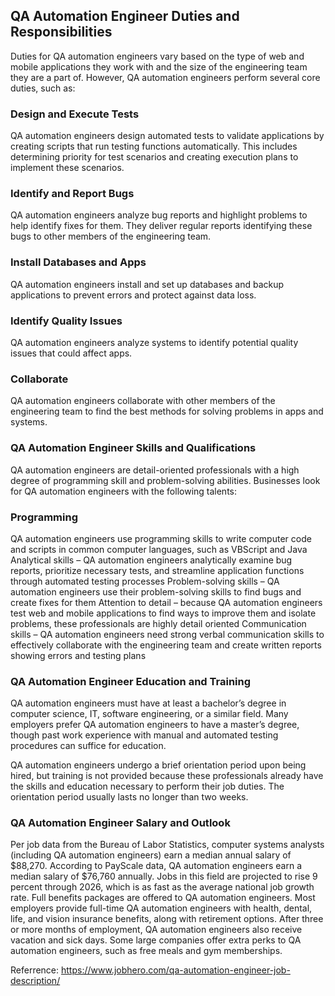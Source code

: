 ## QA Automation Engineer Duties and Responsibilities
Duties for QA automation engineers vary based on the type of web and mobile applications they work with and the size of the engineering team they are a part of. However, QA automation engineers perform several core duties, such as:

### Design and Execute Tests

QA automation engineers design automated tests to validate applications by creating scripts that run testing functions automatically. This includes determining priority for test scenarios and creating execution plans to implement these scenarios.

### Identify and Report Bugs

QA automation engineers analyze bug reports and highlight problems to help identify fixes for them. They deliver regular reports identifying these bugs to other members of the engineering team.

### Install Databases and Apps

QA automation engineers install and set up databases and backup applications to prevent errors and protect against data loss.

### Identify Quality Issues

QA automation engineers analyze systems to identify potential quality issues that could affect apps.

### Collaborate

QA automation engineers collaborate with other members of the engineering team to find the best methods for solving problems in apps and systems.

 

### QA Automation Engineer Skills and Qualifications
QA automation engineers are detail-oriented professionals with a high degree of programming skill and problem-solving abilities. Businesses look for QA automation engineers with the following talents:

### Programming
QA automation engineers use programming skills to write computer code and scripts in common computer languages, such as VBScript and Java
Analytical skills – QA automation engineers analytically examine bug reports, prioritize necessary tests, and streamline application functions through automated testing processes
Problem-solving skills – QA automation engineers use their problem-solving skills to find bugs and create fixes for them
Attention to detail – because QA automation engineers test web and mobile applications to find ways to improve them and isolate problems, these professionals are highly detail oriented
Communication skills – QA automation engineers need strong verbal communication skills to effectively collaborate with the engineering team and create written reports showing errors and testing plans
 

###  QA Automation Engineer Education and Training
QA automation engineers must have at least a bachelor’s degree in computer science, IT, software engineering, or a similar field. Many employers prefer QA automation engineers to have a master’s degree, though past work experience with manual and automated testing procedures can suffice for education.

QA automation engineers undergo a brief orientation period upon being hired, but training is not provided because these professionals already have the skills and education necessary to perform their job duties. The orientation period usually lasts no longer than two weeks.

 

###  QA Automation Engineer Salary and Outlook
Per job data from the Bureau of Labor Statistics, computer systems analysts (including QA automation engineers) earn a median annual salary of $88,270. According to PayScale data, QA automation engineers earn a median salary of $76,760 annually. Jobs in this field are projected to rise 9 percent through 2026, which is as fast as the average national job growth rate.
Full benefits packages are offered to QA automation engineers. Most employers provide full-time QA automation engineers with health, dental, life, and vision insurance benefits, along with retirement options. After three or more months of employment, QA automation engineers also receive vacation and sick days. Some large companies offer extra perks to QA automation engineers, such as free meals and gym memberships.

Referrence: https://www.jobhero.com/qa-automation-engineer-job-description/
 
